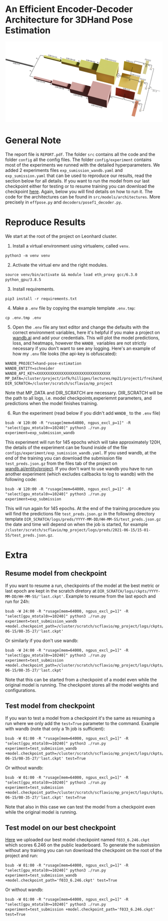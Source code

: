 # An Efficient Encoder-Decoder Architecture for 3DHand Pose Estimation

![Decoder architecture](other/dec.png)

# General Note 

The report file is `REPORT.pdf`. The folder `src` contains all the code and the folder `config` all the config files. The folder `config/experiment` contains most of the experiments we runned with the detailed hyperparameters. We added 2 experiments files `exp_sumission_wandb.yaml` and `exp_sumission.yaml` that can be used to reproduce our results, read the section below for all details. If you want to run the model from our last checkpoint either for testing or to resume training you can download the checkpoint 
[here](https://drive.google.com/drive/folders/1RCIHCCRs8nBTMz5R_J7On9RNVhZr5hoo?usp=sharing). Again, below you will find details on how to run it. 
The code for the architectures can be found in `src/models/architectures`. More precisely in `effpose.py` and `decoders/posef1_decoder.py`.

# Reproduce Results

We start at the root of the project on Leonhard cluster.

1. Install a virtual environment using virtualenv, called `venv`. 
```console 
python3 -m venv venv
```

2. Activate the virtual env and the right modules.
```console 
source venv/bin/activate && module load eth_proxy gcc/6.3.0 python_gpu/3.8.5
```

3. Install requirements.
```console 
pip3 install -r requirements.txt 
```

4. Make a `.env` file by copying the example template `.env.tmp`:
```console 
cp .env.tmp .env
```

5. Open the `.env` file any text editor and change the defaults with the correct environment variables, here it's helpful if you make a project on [wandb.ai](https://wandb.ai) and add your credentials. This will plot the model predictions, loss, and heatmaps, however the `WANDB_` variables are not strictly necessary if you don't want to see any logging. Here's an example of how my `.env` file looks (the api-key is obfuscated):
```console 
WANDB_PROJECT=hand-pose-estimation
WANDB_ENTITY=schneider
WANDB_API_KEY=XXXXXXXXXXXXXXXXXXXXXXXXXXXXXXXXX
MP_DATA=/cluster/project/infk/hilliges/lectures/mp21/project1/freihand_dataset_MP 
DIR_SCRATCH=/cluster/scratch/scflavio/mp_project
```
Note that MP_DATA and DIR_SCRATCH are necessary. DIR_SCRATCH will be the path to all logs, i.e. model checkpoints,experiemnt parameters, and predictions when the model finishes training. 

6. Run the experiment (read below if you didn't add `WANDB_`  to the `.env` file)
```console 
bsub -W 120:00 -R "rusage[mem=64000, ngpus_excl_p=1]" -R "select[gpu_mtotal0>=10240]" python3 ./run.py experiment=exp_submission_wandb
```
This experiment will run for 145 epochs which will take approximately 120H, the details of the experiment can be found inside of the file `configs/experiment/exp_sumission_wandb.yaml`. If you used wandb, at the end of the training you can download the submission file `test_preds.json.gz` from the files tab of the project on [wandb.ai/entity/project](https://wandb.ai/). If you don't want to use wandb you have to run another experiment (which excludes callbacks to log to wandb) with the following code:
```console 
bsub -W 120:00 -R "rusage[mem=64000, ngpus_excl_p=1]" -R "select[gpu_mtotal0>=10240]" python3 ./run.py experiment=exp_submission
```
This will run again for 145 epochs. At the end of the training procedure you will find the predictions file `test_preds.json.gz` in the following directory template `DIR_SCRATCH/logs/preds/YYYY-MM-DD/HH-MM-SS/test_preds.json.gz` the date and time will depend on when the job is started, for example `/cluster/scratch/scflavio/mp_project/logs/preds/2021-06-15/15-01-55/test_preds.json.gz`. 


# Extra 

## Resume model from checkpoint 
If you want to resume a run, checkpoints of the model at the best metric or last epoch are kept in the scratch diretory at `DIR_SCRATCH/logs/ckpts/YYYY-MM-DD/HH-MM-SS/'last.ckpt'`. Example to resume from the last epoch and run for 24h: 
```console
bsub -W 24:00 -R "rusage[mem=64000, ngpus_excl_p=1]" -R "select[gpu_mtotal0>=10240]" python3 ./run.py experiment=test_submission_wandb +model.checkpoint_path=/cluster/scratch/scflavio/mp_project/logs/ckpts/2021-06-15/08-35-27/'last.ckpt'
```
Or similarly if you don't use wandb:
```console
bsub -W 24:00 -R "rusage[mem=64000, ngpus_excl_p=1]" -R "select[gpu_mtotal0>=10240]" python3 ./run.py experiment=test_submission +model.checkpoint_path=/cluster/scratch/scflavio/mp_project/logs/ckpts/2021-06-15/08-35-27/'last.ckpt'
```
Note that this can be started from a checkpoint of a model even while the original model is running. The checkpoint stores all the model weights and configurations. 


## Test model from checkpoint
If you wan to test a model from a checkpoint it's the same as resuming a run where we only add the `test=True` parameter to the command. Example with wandb (note that only a 1h job is sufficient):
```console
bsub -W 01:00 -R "rusage[mem=64000, ngpus_excl_p=1]" -R "select[gpu_mtotal0>=10240]" python3 ./run.py experiment=test_submission_wandb +model.checkpoint_path=/cluster/scratch/scflavio/mp_project/logs/ckpts/2021-06-15/08-35-27/'last.ckpt' test=True 
```
Or without wandb:
```console
bsub -W 01:00 -R "rusage[mem=64000, ngpus_excl_p=1]" -R "select[gpu_mtotal0>=10240]" python3 ./run.py experiment=test_submission +model.checkpoint_path=/cluster/scratch/scflavio/mp_project/logs/ckpts/2021-06-15/08-35-27/'last.ckpt' test=True 
```
Note that also in this case we can test the model from a checkpoint even while the original model is running.

## Test model on our best checkpoint
[Here](https://drive.google.com/drive/folders/1RCIHCCRs8nBTMz5R_J7On9RNVhZr5hoo?usp=sharing) we uploaded our best model checkpoint named `f033_6.246.ckpt` which scores 6.246 on the public leaderboard. To generate the submission without any training you can run download the checkpoint on the root of the project and run:
```console
bsub -W 01:00 -R "rusage[mem=64000, ngpus_excl_p=1]" -R "select[gpu_mtotal0>=10240]" python3 ./run.py experiment=test_submission_wandb +model.checkpoint_path='f033_6.246.ckpt' test=True 
```
Or without wandb:
```console
bsub -W 01:00 -R "rusage[mem=64000, ngpus_excl_p=1]" -R "select[gpu_mtotal0>=10240]" python3 ./run.py experiment=test_submission +model.checkpoint_path='f033_6.246.ckpt' test=True 
```


